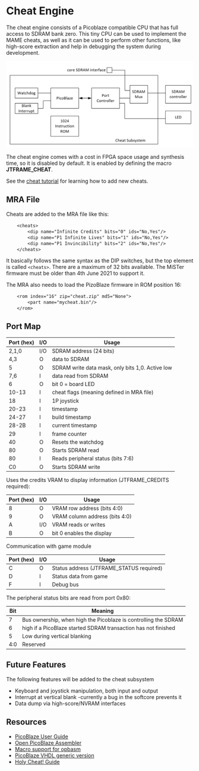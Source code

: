 # Cheat Engine

The cheat engine consists of a Picoblaze compatible CPU that has full access
to SDRAM bank zero. This tiny CPU can be used to implement the MAME cheats,
as well as it can be used to perform other functions, like high-score
extraction and help in debugging the system during development.

![Cheat Subsystem](cheat.png)

The cheat engine comes with a cost in FPGA space usage and synthesis time, so
it is disabled by default. It is enabled by defining the macro **JTFRAME_CHEAT**.

See the [cheat tutorial](cheat-tutorial.md) for learning how to add new cheats.

## MRA File

Cheats are added to the MRA file like this:

```
    <cheats>
        <dip name="Infinite Credits" bits="0" ids="No,Yes"/>
        <dip name="P1 Infinite Lives" bits="1" ids="No,Yes"/>
        <dip name="P1 Invincibility" bits="2" ids="No,Yes"/>
    </cheats>
```

It basically follows the same syntax as the DIP switches, but the top element
is called `<cheats>`. There are a maximum of 32 bits available. The MiSTer
firmware must be older than 4th June 2021 to support it.

The MRA also needs to load the PizoBlaze firmware in ROM position 16:

```
    <rom index="16" zip="cheat.zip" md5="None">
        <part name="mycheat.bin"/>
    </rom>
```

## Port Map

Port (hex) | I/O    |  Usage
-----------|--------|-------------------------
2,1,0      | I/O    | SDRAM address (24 bits)
4,3        | O      | data to SDRAM
5          | O      | SDRAM write data mask, only bits 1,0. Active low
7,6        | I      | data read from SDRAM
6          | O      | bit 0 = board LED
10-13      | I      | cheat flags (meaning defined in MRA file)
18         | I      | 1P joystick
20-23      | I      | timestamp
24-27      | I      | build timestamp
28-2B      | I      | current timestamp
29         | I      | frame counter
40         | O      | Resets the watchdog
80         | O      | Starts SDRAM read
80         | I      | Reads peripheral status (bits 7:6)
C0         | O      | Starts SDRAM write

Uses the credits VRAM to display information (JTFRAME_CREDITS required):

Port (hex) | I/O    |  Usage
-----------|--------|-------------------------
8          | O      | VRAM row address (bits 4:0)
9          | O      | VRAM column address (bits 4:0)
A          | I/O    | VRAM reads or writes
B          | O      | bit 0 enables the display

Communication with game module

Port (hex) | I/O    |  Usage
-----------|--------|-------------------------
C          | O      | Status address (JTFRAME_STATUS required)
D          | I      | Status data from game
F          | I      | Debug bus

The peripheral status bits are read from port 0x80:

Bit   |  Meaning
------|--------------
7     | Bus ownership, when high the Picoblaze is controlling the SDRAM
6     | high if a PicoBlaze started SDRAM transaction has not finished
5     | Low during vertical blanking
4:0   | Reserved

## Future Features

The following features will be added to the cheat subsystem

* Keyboard and joystick manipulation, both input and output
* Interrupt at vertical blank -currently a bug in the softcore prevents it
* Data dump via high-score/NVRAM interfaces

## Resources

* [PicoBlaze User Guide](https://www.xilinx.com/support/documentation/ip_documentation/ug129.pdf)
* [Open PicoBlaze Assembler](https://github.com/kevinpt/opbasm)
* [Macro support for opbasm](http://kevinpt.github.io/opbasm/rst/m4.html)
* [PicoBlaze VHDL generic version](https://github.com/krabo0om/pauloBlaze)
* [Holy Cheat! Guide](http://cheat.retrogames.com/download/holycheat!.zip)
